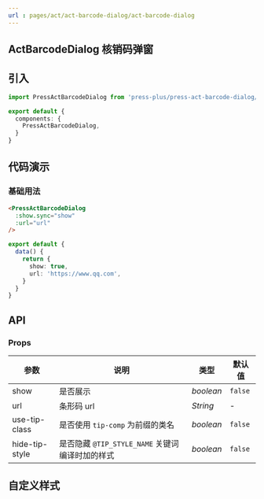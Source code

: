 ```yaml
---
url : pages/act/act-barcode-dialog/act-barcode-dialog
---
```


## ActBarcodeDialog 核销码弹窗


## 引入

```ts
import PressActBarcodeDialog from 'press-plus/press-act-barcode-dialog/press-act-barcode-dialog';

export default {
  components: {
    PressActBarcodeDialog,
  }
}
```

## 代码演示

### 基础用法

```html
<PressActBarcodeDialog
  :show.sync="show"
  :url="url"
/>
```

```ts
export default {
  data() {
    return {
      show: true,
      url: 'https://www.qq.com',
    }
  }
}
```

## API

### Props

| 参数           | 说明                                            | 类型      | 默认值  |
| -------------- | ----------------------------------------------- | --------- | ------- |
| show           | 是否展示                                        | _boolean_ | `false` |
| url            | 条形码 url                                      | _String_  | -       |
| use-tip-class  | 是否使用 `tip-comp` 为前缀的类名                | _boolean_ | `false` |
| hide-tip-style | 是否隐藏 `@TIP_STYLE_NAME` 关键词编译时加的样式 | _boolean_ | `false` |

## 自定义样式

<custom-style />

